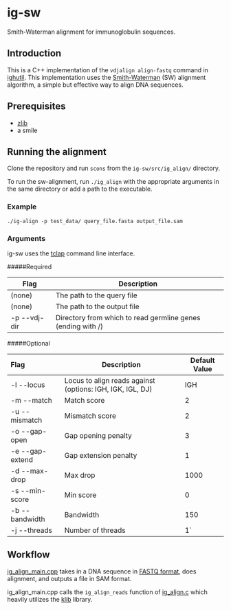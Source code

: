 # ig-sw

Smith-Waterman alignment for immunoglobulin sequences.

## [](https://github.com/matsengrp/ig-sw/blob/master/README.md#introduction)Introduction

This is a C++ implementation of the  `vdjalign align-fastq` command in [ighutil](https://github.com/matsengrp/ighutil). This implementation uses the [Smith-Waterman](https://en.wikipedia.org/wiki/Smith%E2%80%93Waterman_algorithm) (SW) alignment algorithm, a simple but effective way to align DNA sequences.

## Prerequisites

- [zlib](http://www.zlib.net/)
- a smile

## Running the alignment

Clone the repository and run `scons` from the  `ig-sw/src/ig_align/` directory. 

To run the sw-alignment, run `./ig_align` with the appropriate arguments in the same directory or add a path to the executable.

### Example

`./ig-align -p test_data/ query_file.fasta output_file.sam`

### Arguments 

ig-sw uses the [tclap](http://tclap.sourceforge.net/) command line interface.

#####Required

| Flag         | Description                              |
| ------------ | ---------------------------------------- |
| (none)       | The path to the query file               |
| (none)       | The path to the output file              |
| -p --vdj-dir | Directory from which to read germline genes (ending with /) |

#####Optional

| Flag            | Description                              | Default Value |
| :-------------- | ---------------------------------------- | ------------- |
| -l --locus      | Locus to align reads against (options: IGH, IGK, IGL, DJ) | IGH           |
| -m --match      | Match score                              | 2             |
| -u --mismatch   | Mismatch score                           | 2             |
| -o --gap-open   | Gap opening penalty                      | 3             |
| -e --gap-extend | Gap extension penalty                    | 1             |
| -d --max-drop   | Max drop                                 | 1000          |
| -s --min-score  | Min score                                | 0             |
| -b --bandwidth  | Bandwidth                                | 150           |
| -j --threads    | Number of threads                        | 1`            |

## Workflow

[ig_align_main.cpp](https://github.com/matsengrp/ig-sw/blob/master/src/ig_align/ig_align_main.cpp) takes in a DNA sequence in [FASTQ format](https://en.wikipedia.org/wiki/FASTQ_format), does alignment, and outputs a file in SAM format.

ig_align_main.cpp calls the `ig_align_reads` function of [ig_align.c](https://github.com/matsengrp/ig-sw/blob/master/src/ig_align/ig_align.c) which heavily utilizes the [klib](https://github.com/attractivechaos/klib) library. 

